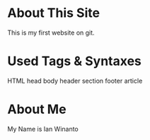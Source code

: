 # About This Site
  This is my first website on git.

# Used Tags & Syntaxes
  HTML
  head
  body
  header
  section
  footer
  article

# About Me
  My Name is Ian Winanto
